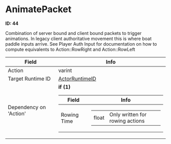 # AnimatePacket

__ID: 44__

Combination of server bound and client bound packets to trigger animations. In legacy client authoritative movement this is where boat paddle inputs arrive. See Player Auth Input for documentation on how to compute equivalents to Action::RowRight and Action::RowLeft

<table><thead><tr><th>Field</th><th>Info</th></tr></thead><tbody>
<tr><td>Action</td><td>varint</td></tr>
<tr><td>Target Runtime ID</td><td><a href="../types/ActorRuntimeID.md">ActorRuntimeID</a></td></tr>
<tr><td>Dependency on 'Action'</td><td><b>if (1)</b><br>
  <table><thead><tr><th>Field</th><th>Info</th></tr></thead><tbody>
  <tr><td>Rowing Time</td><td><table><tbody><tr><td>float</td><td>Only written for rowing actions</td></tr></tbody></table></td></tr>
  </tbody></table></td></tr>
</tbody></table>
